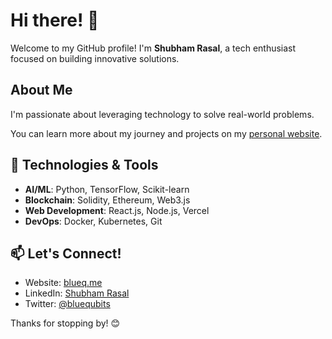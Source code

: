 # Hi there! 👋

Welcome to my GitHub profile! I'm **Shubham Rasal**, a tech enthusiast focused on building innovative solutions. 

## About Me
I'm passionate about leveraging technology to solve real-world problems.

You can learn more about my journey and projects on my [personal website](https://bluequbits.vercel.app/about).

## 🔧 Technologies & Tools
- **AI/ML**: Python, TensorFlow, Scikit-learn
- **Blockchain**: Solidity, Ethereum, Web3.js
- **Web Development**: React.js, Node.js, Vercel
- **DevOps**: Docker, Kubernetes, Git

## 📫 Let's Connect!
- Website: [blueq.me](https://blueq.me)
- LinkedIn: [Shubham Rasal](https://www.linkedin.com/in/shubhamrasal)
- Twitter: [@bluequbits](https://twitter.com/bluequbits)

Thanks for stopping by! 😊

